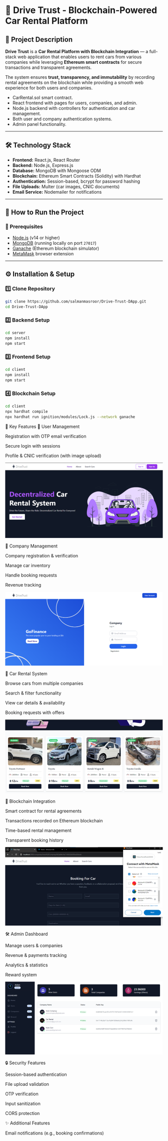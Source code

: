 # 🚗 Drive Trust - Blockchain-Powered Car Rental Platform

## 📌 Project Description
**Drive Trust** is a **Car Rental Platform with Blockchain Integration** — a full-stack web application that enables users to rent cars from various companies while leveraging **Ethereum smart contracts** for secure transactions and transparent agreements.  

The system ensures **trust, transparency, and immutability** by recording rental agreements on the blockchain while providing a smooth web experience for both users and companies.

- CarRental.sol smart contract.
- React frontend with pages for users, companies, and admin.
- Node.js backend with controllers for authentication and car management.
- Both user and company authentication systems.
- Admin panel functionality.

---

## 🛠️ Technology Stack
- **Frontend:** React.js, React Router  
- **Backend:** Node.js, Express.js  
- **Database:** MongoDB with Mongoose ODM  
- **Blockchain:** Ethereum Smart Contracts (Solidity) with Hardhat  
- **Authentication:** Session-based, bcrypt for password hashing  
- **File Uploads:** Multer (car images, CNIC documents)  
- **Email Service:** Nodemailer for notifications  

---

## 🚀 How to Run the Project

### 📌 Prerequisites
- [Node.js](https://nodejs.org/) (v14 or higher)  
- [MongoDB](https://www.mongodb.com/) (running locally on port `27017`)  
- [Ganache](https://trufflesuite.com/ganache/) (Ethereum blockchain simulator)  
- [MetaMask](https://metamask.io/) browser extension  

---
## ⚙️ Installation & Setup

### 1️⃣ Clone Repository
```bash
git clone https://github.com/salmanmasroor/Drive-Trust-DApp.git
cd Drive-Trust-DApp
```

### 2️⃣ Backend Setup
```bash
cd server
npm install
npm start
```

### 3️⃣ Frontend Setup
```bash
cd client
npm install
npm start
```
### 4️⃣ Blockchain Setup
```bash
cd client
npx hardhat compile
npx hardhat run ignition/modules/Lock.js --network ganache
```

🔑 Key Features
👤 User Management

Registration with OTP email verification

Secure login with sessions

Profile & CNIC verification (with image upload)

![Admin Screenshot](screenshots/User/1.png)


🏢 Company Management

Company registration & verification

Manage car inventory

Handle booking requests

Revenue tracking

![Admin Screenshot](screenshots/Company/1.png)


🚙 Car Rental System

Browse cars from multiple companies

Search & filter functionality

View car details & availability

Booking requests with offers

![Admin Screenshot](screenshots/User/3.png)


🔗 Blockchain Integration

Smart contract for rental agreements

Transactions recorded on Ethereum blockchain

Time-based rental management

Transparent booking history

![Admin Screenshot](screenshots/User/5.png)


🛠️ Admin Dashboard

Manage users & companies

Revenue & payments tracking

Analytics & statistics

Reward system

![Admin Screenshot](screenshots/Admin/4.png)


🔒 Security Features

Session-based authentication

File upload validation

OTP verification

Input sanitization

CORS protection

✨ Additional Features

Email notifications (e.g., booking confirmations)











